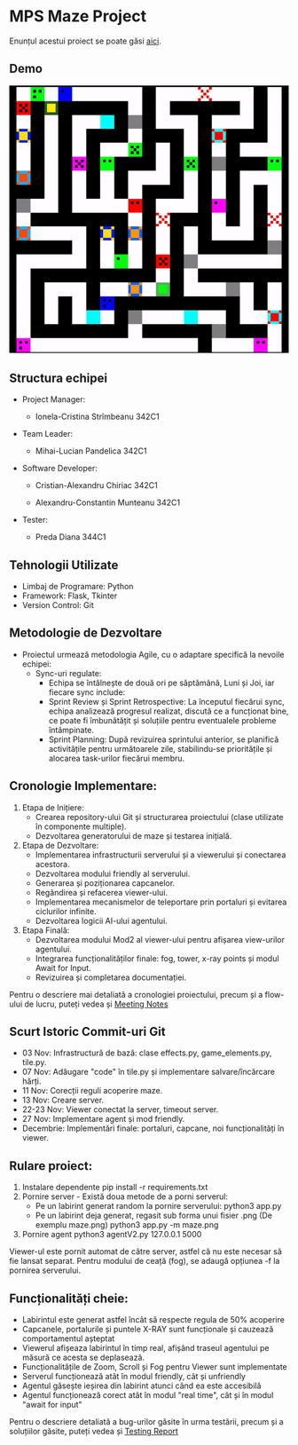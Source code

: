 # MPS Maze Project
Enunțul acestui proiect se poate găsi [aici](https://ocw.cs.pub.ro/courses/mps/proiect?rev=1732091997).

## Demo
![demo_gif_of_project](demo.gif)

## Structura echipei
* Project Manager:
    - Ionela-Cristina Strîmbeanu 342C1

* Team Leader:
    - Mihai-Lucian Pandelica 342C1

* Software Developer:
    - Cristian-Alexandru Chiriac 342C1

    - Alexandru-Constantin Munteanu 342C1

* Tester:
    - Preda Diana 344C1

## Tehnologii Utilizate
* Limbaj de Programare: Python
* Framework: Flask, Tkinter
* Version Control: Git

## Metodologie de Dezvoltare
* Proiectul urmează metodologia Agile, cu o adaptare specifică la nevoile echipei:
    - Sync-uri regulate:
        + Echipa se întâlnește de două ori pe săptămână, Luni și Joi, iar fiecare sync include:
        + Sprint Review și Sprint Retrospective: La începutul fiecărui sync, echipa analizează progresul realizat,
        discută ce a funcționat bine, ce poate fi îmbunătățit și soluțiile pentru eventualele probleme întâmpinate.
        + Sprint Planning: După revizuirea sprintului anterior, se planifică activitățile pentru următoarele zile,
        stabilindu-se prioritățile și alocarea task-urilor fiecărui membru.

## Cronologie Implementare:
1. Etapa de Inițiere:
    * Crearea repository-ului Git și structurarea proiectului (clase utilizate în componente multiple).
    * Dezvoltarea generatorului de maze și testarea inițială.
2. Etapa de Dezvoltare:
    * Implementarea infrastructurii serverului și a viewerului și conectarea acestora.
    * Dezvoltarea modului friendly al serverului.
    * Generarea și poziționarea capcanelor.
    * Regândirea și refacerea viewer-ului.
    * Implementarea mecanismelor de teleportare prin portaluri și evitarea ciclurilor infinite.
    * Dezvoltarea logicii AI-ului agentului.
3. Etapa Finală:
    * Dezvoltarea modului Mod2 al viewer-ului pentru afișarea view-urilor agentului.
    * Integrarea funcționalităților finale: fog, tower, x-ray points și modul Await for Input.
    * Revizuirea și completarea documentației.

Pentru o descriere mai detaliată a cronologiei proiectului, precum și a flow-ului de lucru, puteți vedea și 
[Meeting Notes](https://docs.google.com/document/d/1olysrDAAVpFEdd3jGwfWdTUvaW2wc1GH/edit?usp=sharing&ouid=101967091967154259676&rtpof=true&sd=true)

## Scurt Istoric Commit-uri Git
- 03 Nov: Infrastructură de bază: clase effects.py, game_elements.py, tile.py.
- 07 Nov: Adăugare "code" în tile.py și implementare salvare/încărcare hărți.
- 11 Nov: Corecții reguli acoperire maze.
- 13 Nov: Creare server.
- 22-23 Nov: Viewer conectat la server, timeout server.
- 27 Nov: Implementare agent și mod friendly.
- Decembrie: Implementări finale: portaluri, capcane, noi funcționalități în viewer.

## Rulare proiect:
1. Instalare dependente
    pip install -r requirements.txt
2. Pornire server - Există doua metode de a porni serverul:
    * Pe un labirint generat random la pornire serverului:
        python3 app.py
    * Pe un labirint deja generat, regasit sub forma unui fisier .png (De exemplu maze.png)
        python3 app.py -m maze.png
3. Pornire agent
    python3 agentV2.py 127.0.0.1 5000

Viewer-ul este pornit automat de către server, astfel că nu este necesar să fie lansat separat. 
Pentru modului de ceață (fog), se adaugă opțiunea -f la pornirea serverului.

## Funcționalități cheie:
* Labirintul este generat astfel încât să respecte regula de 50% acoperire
* Capcanele, portalurile și puntele X-RAY sunt funcționale și cauzează comportamentul așteptat
* Viewerul afișeaza labirintul în timp real, afișând traseul agentului pe măsură ce acesta se deplasează.
* Funcționalitățile de Zoom, Scroll și Fog pentru Viewer sunt implementate
* Serverul funcționează atât în modul friendly, cât și unfriendly
* Agentul găsește ieșirea din labirint atunci când ea este accesibilă
* Agentul funcționează corect atât în modul "real time", cât și în modul "await for input"

Pentru o descriere detaliată a bug-urilor găsite în urma testării, precum și a soluțiilor găsite, puteți vedea și 
[Testing Report](https://docs.google.com/document/d/1O6vdaRGt1Qyubcg6SIUwwBSMXlXDmeCR/edit?usp=sharing&ouid=101967091967154259676&rtpof=true&sd=true)
